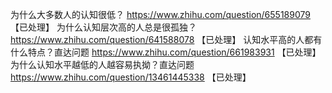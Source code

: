 为什么大多数人的认知很低？	https://www.zhihu.com/question/655189079 【已处理】
为什么认知层次高的人总是很孤独？	https://www.zhihu.com/question/641588078 【已处理】
认知水平高的人都有什么特点？直达问题	https://www.zhihu.com/question/661983931 【已处理】
为什么认知水平越低的人越容易执拗？直达问题	https://www.zhihu.com/question/13461445338 【已处理】
